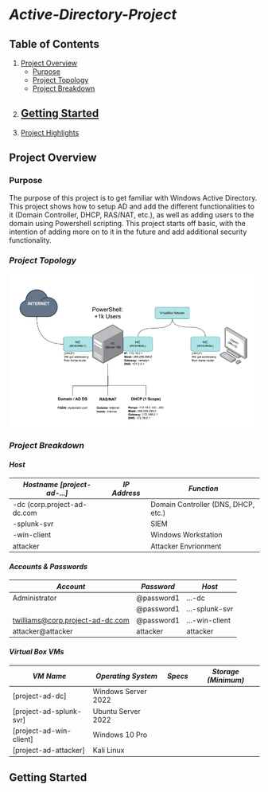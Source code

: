 # *Active-Directory-Project*

## Table of Contents

1. [Project Overview](#project-overview)
   - [Purpose](#purpose)
   - [Project Topology](#project-topology)
   - [Project Breakdown](#project-breakdown)
2. [Getting Started](#getting-started)
   - 
3. [Project Highlights](#project-highlights)

## Project Overview

### Purpose
The purpose of this project is to get familiar with Windows Active Directory. This project shows how to setup AD and add the different functionalities to it (Domain Controller, DHCP, RAS/NAT, etc.), as well as adding users to the domain using Powershell scripting. This project starts off basic, with the intention of adding more on to it in the future and add additional security functionality.

### *Project Topology*
![Project Topology](https://github.com/TrystanW02/Active-Directory-Project/blob/main/Images/Screenshot%202025-04-14%20092523.png?raw=true)

### *Project Breakdown*

#### *Host*
| *Hostname [project-ad-...]* | *IP Address* | *Function*                          |
|-----------------------------|--------------|-------------------------------------|
|-dc (corp.project-ad-dc.com  |              | Domain Controller (DNS, DHCP, etc.) |
|-splunk-svr                  |              | SIEM                                |
|-win-client                  |              | Windows Workstation                 |
| attacker                    |              | Attacker Envrionment                |

#### *Accounts & Passwords*
| *Account*                        | *Password* | *Host*         |
|----------------------------------|------------|----------------|
| Administrator                    | @password1 | ...-dc         |
|                                  | @password1 | ...-splunk-svr |
| twilliams@corp.project-ad-dc.com | @password1 | ...-win-client |
| attacker@attacker                | attacker   | attacker       |

#### *Virtual Box VMs*
| *VM Name*               | *Operating System*   | *Specs* | *Storage (Minimum)* |
|-------------------------|----------------------|---------|---------------------|
| [project-ad-dc]         | Windows Server 2022  |         |                     |
| [project-ad-splunk-svr] | Ubuntu Server 2022   |         |                     |
| [project-ad-win-client] | Windows 10 Pro       |         |                     |
| [project-ad-attacker]   | Kali Linux           |         |                     |

## Getting Started
